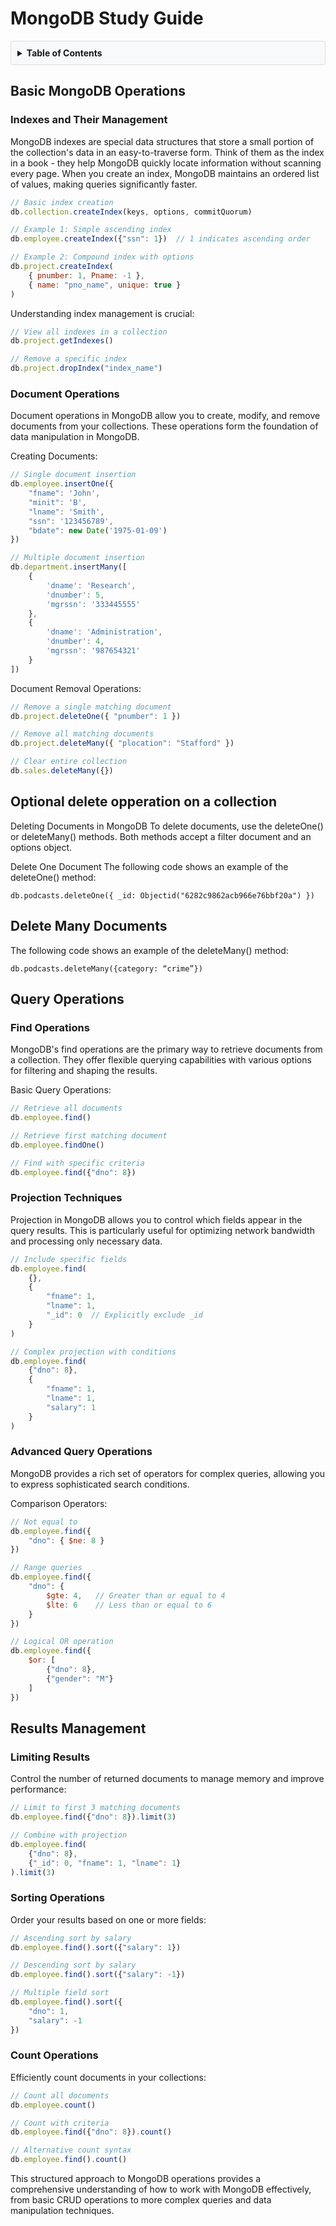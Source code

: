 

# MongoDB Study Guide

<details>
<summary style="cursor: pointer; font-weight: bold; padding: 10px; background-color: #f8f9fa; border: 1px solid #ddd; border-radius: 4px;">Table of Contents</summary>
<div style="padding-left: 20px; margin-top: 10px;">

- [Basic MongoDB Operations](#basic-mongodb-operations)
  - [Indexes and Their Management](#indexes-and-their-management)
  - [Document Operations](#document-operations)
- [Query Operations](#query-operations)
  - [Find Operations](#find-operations)
  - [Projection Techniques](#projection-techniques)
  - [Advanced Query Operations](#advanced-query-operations)
- [Results Management](#results-management)
  - [Limiting Results](#limiting-results)
  - [Sorting Operations](#sorting-operations)
  - [Count Operations](#count-operations)

</div>
</details>

## Basic MongoDB Operations

### Indexes and Their Management

MongoDB indexes are special data structures that store a small portion of the collection's data in an easy-to-traverse form. Think of them as the index in a book - they help MongoDB quickly locate information without scanning every page. When you create an index, MongoDB maintains an ordered list of values, making queries significantly faster.

```javascript
// Basic index creation
db.collection.createIndex(keys, options, commitQuorum)

// Example 1: Simple ascending index
db.employee.createIndex({"ssn": 1})  // 1 indicates ascending order

// Example 2: Compound index with options
db.project.createIndex(
    { pnumber: 1, Pname: -1 },
    { name: "pno_name", unique: true }
)
```

Understanding index management is crucial:
```javascript
// View all indexes in a collection
db.project.getIndexes()

// Remove a specific index
db.project.dropIndex("index_name")
```

### Document Operations

Document operations in MongoDB allow you to create, modify, and remove documents from your collections. These operations form the foundation of data manipulation in MongoDB.

Creating Documents:
```javascript
// Single document insertion
db.employee.insertOne({
    "fname": 'John',
    "minit": 'B',
    "lname": 'Smith',
    "ssn": '123456789',
    "bdate": new Date('1975-01-09')
})

// Multiple document insertion
db.department.insertMany([
    { 
        'dname': 'Research',
        'dnumber': 5,
        'mgrssn': '333445555'
    },
    { 
        'dname': 'Administration',
        'dnumber': 4,
        'mgrssn': '987654321'
    }
])
```

Document Removal Operations:
```javascript
// Remove a single matching document
db.project.deleteOne({ "pnumber": 1 })

// Remove all matching documents
db.project.deleteMany({ "plocation": "Stafford" })

// Clear entire collection
db.sales.deleteMany({})
```


##  Optional delete opperation on a collection</summary>

Deleting Documents in MongoDB
To delete documents, use the deleteOne() or deleteMany() methods. Both methods accept a filter document and an options object.

Delete One Document
The following code shows an example of the deleteOne() method:
```
db.podcasts.deleteOne({ _id: Objectid("6282c9862acb966e76bbf20a") })
```

## Delete Many Documents
The following code shows an example of the deleteMany() method:
```
db.podcasts.deleteMany({category: “crime”})
 ```  


## Query Operations

### Find Operations

MongoDB's find operations are the primary way to retrieve documents from a collection. They offer flexible querying capabilities with various options for filtering and shaping the results.

Basic Query Operations:
```javascript
// Retrieve all documents
db.employee.find()

// Retrieve first matching document
db.employee.findOne()

// Find with specific criteria
db.employee.find({"dno": 8})
```

### Projection Techniques

Projection in MongoDB allows you to control which fields appear in the query results. This is particularly useful for optimizing network bandwidth and processing only necessary data.

```javascript
// Include specific fields
db.employee.find(
    {},
    {
        "fname": 1,
        "lname": 1,
        "_id": 0  // Explicitly exclude _id
    }
)

// Complex projection with conditions
db.employee.find(
    {"dno": 8},
    {
        "fname": 1,
        "lname": 1,
        "salary": 1
    }
)
```

### Advanced Query Operations

MongoDB provides a rich set of operators for complex queries, allowing you to express sophisticated search conditions.

Comparison Operators:
```javascript
// Not equal to
db.employee.find({
    "dno": { $ne: 8 }
})

// Range queries
db.employee.find({
    "dno": {
        $gte: 4,   // Greater than or equal to 4
        $lte: 6    // Less than or equal to 6
    }
})

// Logical OR operation
db.employee.find({
    $or: [
        {"dno": 8},
        {"gender": "M"}
    ]
})
```

## Results Management

### Limiting Results

Control the number of returned documents to manage memory and improve performance:

```javascript
// Limit to first 3 matching documents
db.employee.find({"dno": 8}).limit(3)

// Combine with projection
db.employee.find(
    {"dno": 8},
    {"_id": 0, "fname": 1, "lname": 1}
).limit(3)
```

### Sorting Operations

Order your results based on one or more fields:

```javascript
// Ascending sort by salary
db.employee.find().sort({"salary": 1})

// Descending sort by salary
db.employee.find().sort({"salary": -1})

// Multiple field sort
db.employee.find().sort({
    "dno": 1,
    "salary": -1
})
```

### Count Operations

Efficiently count documents in your collections:

```javascript
// Count all documents
db.employee.count()

// Count with criteria
db.employee.find({"dno": 8}).count()

// Alternative count syntax
db.employee.find().count()
```

This structured approach to MongoDB operations provides a comprehensive understanding of how to work with MongoDB effectively, from basic CRUD operations to more complex queries and data manipulation techniques.
